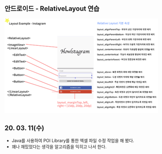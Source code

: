 ## 안드로이드 - RelativeLayout 연습

 ![Alt text](./img/img_200311.jpg)



 ## 20. 03. 11(수)
  - Java를 사용하여 POI Library를 통한 엑셀 파일 수정 작업을 해 봤다.
  - 꽤나 재밌었다는 생각을 알고리즘을 익히고 나서 한다.